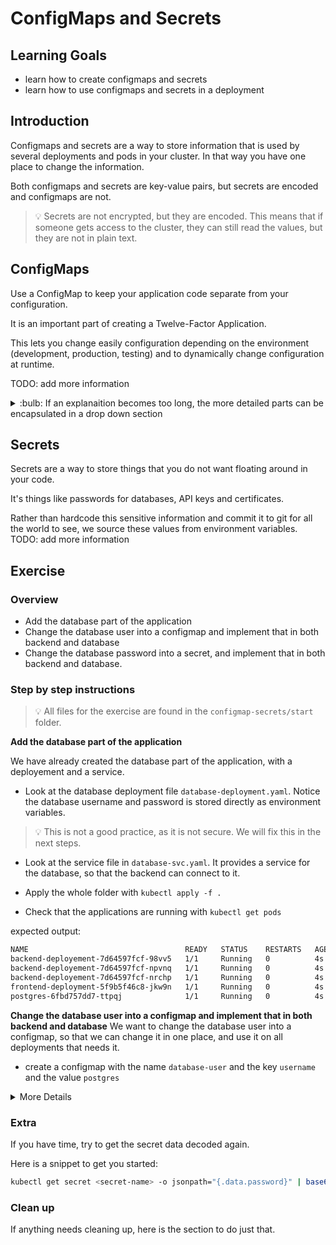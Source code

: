 # ConfigMaps and Secrets

## Learning Goals

- learn how to create configmaps and secrets
- learn how to use configmaps and secrets in a deployment

## Introduction

Configmaps and secrets are a way to store information that is used by several deployments and pods in your cluster. In that way you have one place to change the information.

Both configmaps and secrets are key-value pairs, but secrets are encoded and configmaps are not.

> :bulb: Secrets are not encrypted, but they are encoded. This means that if someone gets access to the cluster, they can still read the values, but they are not in plain text.


## ConfigMaps

Use a ConfigMap to keep your application code separate from your configuration.

It is an important part of creating a Twelve-Factor Application.

This lets you change easily configuration depending on the environment (development, production, testing) and to dynamically change configuration at runtime. 

TODO: add more information
<details>
<summary>:bulb: If an explanaition becomes too long, the more detailed parts can be encapsulated in a drop down section</summary>
</details>

## Secrets

Secrets are a way to store things that you do not want floating around in your code.

It's things like passwords for databases, API keys and certificates.

Rather than hardcode this sensitive information and commit it to git for all the world to see, we source these values from environment variables.
TODO: add more information

## Exercise

### Overview

- Add the database part of the application
- Change the database user into a configmap and implement that in both backend and database
- Change the database password into a secret, and implement that in both backend and database.

### Step by step instructions

> :bulb: All files for the exercise are found in the `configmap-secrets/start` folder.

**Add the database part of the application**

We have already created the database part of the application, with a deployement and a service. 

- Look at the database deployment file `database-deployment.yaml`. Notice the database username and password is stored directly as environment variables.

> :bulb: This is not a good practice, as it is not secure. We will fix this in the next steps.

- Look at the service file in `database-svc.yaml`. It provides a service for the database, so that the backend can connect to it.

- Apply the whole folder with `kubectl apply -f .`

- Check that the applications are running with `kubectl get pods`

expected output:

```bash
NAME                                   READY   STATUS    RESTARTS   AGE
backend-deployement-7d64597fcf-98vv5   1/1     Running   0          4s
backend-deployement-7d64597fcf-npvnq   1/1     Running   0          4s
backend-deployement-7d64597fcf-nrchp   1/1     Running   0          4s
frontend-deployment-5f9b5f46c8-jkw9n   1/1     Running   0          4s
postgres-6fbd757dd7-ttpqj              1/1     Running   0          4s
```
**Change the database user into a configmap and implement that in both backend and database**
We want to change the database user into a configmap, so that we can change it in one place, and use it on all deployments that needs it.

- create a configmap with the name `database-user` and the key `username` and the value `postgres`


<details>
<summary>More Details</summary>

**take the same bullet names as above and put them in to illustrate how far the student have gone**

- all actions that you believe the student should do, should be in a bullet

> :bulb: Help can be illustrated with bulbs in order to make it easy to distinguish.

</details>

### Extra

If you have time, try to get the secret data decoded again.

Here is a snippet to get you started:

```bash
kubectl get secret <secret-name> -o jsonpath="{.data.password}" | base64 --decode
```


### Clean up

If anything needs cleaning up, here is the section to do just that.